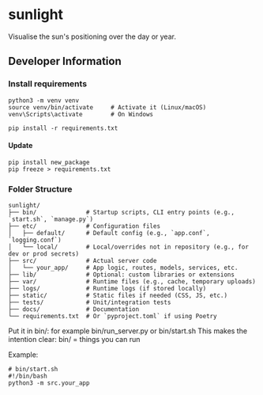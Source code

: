 # sunlight
Visualise the sun's positioning over the day or year.

## Developer Information

### Install requirements
```
python3 -m venv venv
source venv/bin/activate     # Activate it (Linux/macOS)
venv\Scripts\activate        # On Windows

pip install -r requirements.txt
```

#### Update
```
pip install new_package
pip freeze > requirements.txt
```


### Folder Structure
```
sunlight/
├── bin/              # Startup scripts, CLI entry points (e.g., `start.sh`, `manage.py`)
├── etc/              # Configuration files
│   ├── default/      # Default config (e.g., `app.conf`, `logging.conf`)
│   └── local/        # Local/overrides not in repository (e.g., for dev or prod secrets)
├── src/              # Actual server code
│   └── your_app/     # App logic, routes, models, services, etc.
├── lib/              # Optional: custom libraries or extensions
├── var/              # Runtime files (e.g., cache, temporary uploads)
├── logs/             # Runtime logs (if stored locally)
├── static/           # Static files if needed (CSS, JS, etc.)
├── tests/            # Unit/integration tests
├── docs/             # Documentation
└── requirements.txt  # Or `pyproject.toml` if using Poetry
```

Put it in bin/: for example bin/run_server.py or bin/start.sh
This makes the intention clear: bin/ = things you can run

Example:

```
# bin/start.sh
#!/bin/bash
python3 -m src.your_app
```

